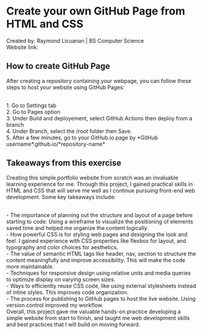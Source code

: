 # Create your own GitHub Page from HTML and CSS

Created by: Raymond Licuanan | BS Computer Science
</br>
Website link:

## How to create GitHub Page
After creating a repository containing your webpage, you can follow these steps to host your website using GitHub Pages:

</br>
1. Go to Settings tab</br>
2. Go to Pages option</br>
3. Under Build and deployement, select GitHub Actions then deploy from a branch</br>
4. Under Branch, select the /root folder then Save.</br>
5. After a few minutes, go to your GitHub.io page by *GitHub username*.github.io/*repository-name*

## Takeaways from this exercise
Creating this simple portfolio website from scratch was an invaluable learning experience for me. Through this project, I gained practical skills in HTML and CSS that will serve me well as I continue pursuing front-end web development. Some key takeaways include:

</br>
- The importance of planning out the structure and layout of a page before starting to code. Using a wireframe to visualize the positioning of elements saved time and helped me organize the content logically.

</br>
- How powerful CSS is for styling web pages and designing the look and feel. I gained experience with CSS properties like flexbox for layout, and typography and color choices for aesthetics.

</br>
- The value of semantic HTML tags like header, nav, section to structure the content meaningfully and improve 
accessibility. This will make the code more maintainable.

</br>
- Techniques for responsive design using relative units and media queries to optimize display on varying screen sizes.

</br>
- Ways to efficiently reuse CSS code, like using external stylesheets instead of inline styles. This improves code organization.

</br>
- The process for publishing to GitHub pages to host the live website. Using version control improved my workflow.

</br>
Overall, this project gave me valuable hands-on practice developing a simple website from start to finish, and taught me web development skills and best practices that I will build on moving forward.
